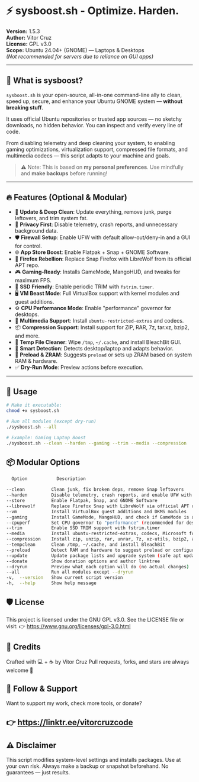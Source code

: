 # ⚡ sysboost.sh - Optimize. Harden.

**Version:** 1.5.3  
**Author:** Vitor Cruz  
**License:** GPL v3.0  
**Scope:** Ubuntu 24.04+ (GNOME) — Laptops & Desktops  
*(Not recommended for servers due to reliance on GUI apps)*

---

## 🧰 What is sysboost?

`sysboost.sh` is your open-source, all-in-one command-line ally to clean, speed up, secure, and enhance your Ubuntu GNOME system — **without breaking stuff**.

It uses official Ubuntu repositories or trusted app sources — no sketchy downloads, no hidden behavior. You can inspect and verify every line of code.

From disabling telemetry and deep cleaning your system, to enabling gaming optimizations, virtualization support, compressed file formats, and multimedia codecs — this script adapts to your machine and goals.

> ⚠️ Note: This is based on **my personal preferences**. Use mindfully and **make backups** before running!

---

## 🔥 Features (Optional & Modular)

- 🧼 **Update & Deep Clean**: Update everything, remove junk, purge leftovers, and trim system fat.
- 🔐 **Privacy First**: Disable telemetry, crash reports, and unnecessary background data.
- 🛡️ **Firewall Setup**: Enable UFW with default allow-out/deny-in and a GUI for control.
- 🌐 **App Store Boost**: Enable Flatpak + Snap + GNOME Software.
- 🦊 **Firefox Rebellion**: Replace Snap Firefox with LibreWolf from its official APT repo.
- 🎮 **Gaming-Ready**: Installs GameMode, MangoHUD, and tweaks for maximum FPS.
- 💾 **SSD Friendly**: Enable periodic TRIM with `fstrim.timer`.
- 🖥️ **VM Beast Mode**: Full VirtualBox support with kernel modules and guest additions.
- ⚙️ **CPU Performance Mode**: Enable "performance" governor for desktops.
- 🎵 **Multimedia Support**: Install `ubuntu-restricted-extras` and codecs.
- 📦 **Compression Support**: Install support for ZIP, RAR, 7z, tar.xz, bzip2, and more.
- 🧹 **Temp File Cleaner**: Wipe `/tmp`, `~/.cache`, and install BleachBit GUI.
- 🧠 **Smart Detection**: Detects desktop/laptop and adapts behavior.
- 🔁 **Preload & ZRAM**: Suggests `preload` or sets up ZRAM based on system RAM & hardware.
- ✅ **Dry-Run Mode**: Preview actions before execution.

---

## 🧪 Usage

```bash
# Make it executable:
chmod +x sysboost.sh

# Run all modules (except dry-run)
./sysboost.sh --all

# Example: Gaming Laptop Boost
./sysboost.sh --clean --harden --gaming --trim --media --compression
```

## 📦 Modular Options
```bash
  Option	       Description

--clean          Clean junk, fix broken deps, remove Snap leftovers
--harden         Disable telemetry, crash reports, and enable UFW with GUI
--store          Enable Flatpak, Snap, and GNOME Software
--librewolf      Replace Firefox Snap with LibreWolf via official APT repo
--vm             Install VirtualBox guest additions and DKMS modules
--gaming         Install GameMode, MangoHUD, and check if GameMode is active
--cpuperf        Set CPU governor to "performance" (recommended for desktops)
--trim           Enable SSD TRIM support with fstrim.timer
--media          Install ubuntu-restricted-extras, codecs, Microsoft fonts 
--compression    Install zip, unzip, rar, unrar, 7z, xz-utils, bzip2, and lzma
--tempclean      Clean /tmp, ~/.cache, and install BleachBit
--preload        Detect RAM and hardware to suggest preload or configure ZRAM
--update         Update package lists and upgrade system (safe apt update + upgrade)
--donate         Show donation options and author linktree
--dryrun         Preview what each option will do (no actual changes)
--all            Run all modules except --dryrun
-v,  --version	 Show current script version
-h,  --help	     Show help message
```

## 🛡️ License
This project is licensed under the GNU GPL v3.0.
See the LICENSE file or visit:
👉 https://www.gnu.org/licenses/gpl-3.0.html

## 👤 Credits
Crafted with 💻 + ☕ by Vitor Cruz
Pull requests, forks, and stars are always welcome 🌟

## 👋 Follow & Support
Want to support my work, check more tools, or donate?
## 👉 https://linktr.ee/vitorcruzcode

## ⚠️ Disclaimer
This script modifies system-level settings and installs packages.
Use at your own risk. Always make a backup or snapshot beforehand.
No guarantees — just results.
